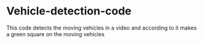 # Vehicle-detection-code
This code detects the moving vehicles in a video and according to it makes a green square on the moving vehicles
